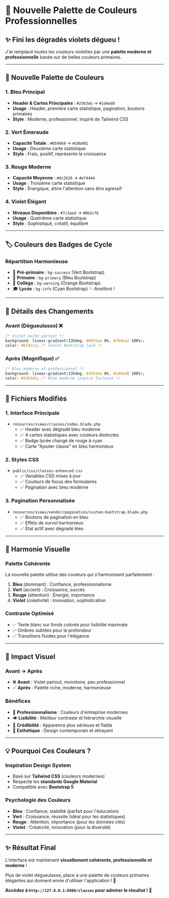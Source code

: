# 🎨 Nouvelle Palette de Couleurs Professionnelles

## ✨ Fini les dégradés violets dégueu ! 

J'ai remplacé toutes les couleurs violettes par une **palette moderne et professionnelle** basée sur de belles couleurs primaires.

---

## 🎯 **Nouvelle Palette de Couleurs**

### **1. Bleu Principal** 
- **Header & Cartes Principales** : `#2563eb` → `#1d4ed8`
- **Usage** : Header, première carte statistique, pagination, boutons primaires
- **Style** : Moderne, professionnel, inspiré de Tailwind CSS

### **2. Vert Émeraude**
- **Capacité Totale** : `#059669` → `#10b981`
- **Usage** : Deuxième carte statistique
- **Style** : Frais, positif, représente la croissance

### **3. Rouge Moderne**
- **Capacité Moyenne** : `#dc2626` → `#ef4444`
- **Usage** : Troisième carte statistique
- **Style** : Énergique, attire l'attention sans être agressif

### **4. Violet Élégant**
- **Niveaux Disponibles** : `#7c3aed` → `#8b5cf6`
- **Usage** : Quatrième carte statistique
- **Style** : Sophistiqué, créatif, équilibré

---

## 🏷️ **Couleurs des Badges de Cycle**

### **Répartition Harmonieuse**
- 🍼 **Pré-primaire** : `bg-success` (Vert Bootstrap)
- 📝 **Primaire** : `bg-primary` (Bleu Bootstrap)
- 🏫 **Collège** : `bg-warning` (Orange Bootstrap)
- 🎓 **Lycée** : `bg-info` (Cyan Bootstrap) ✨ *Amélioré !*

---

## 🎨 **Détails des Changements**

### **Avant (Dégueulasse) ❌**
```css
/* Violet moche partout */
background: linear-gradient(135deg, #667eea 0%, #764ba2 100%);
color: #6f42c1; /* Violet Bootstrap laid */
```

### **Après (Magnifique) ✅**
```css
/* Bleu moderne et professionnel */
background: linear-gradient(135deg, #2563eb 0%, #1d4ed8 100%);
color: #2563eb; /* Bleu moderne inspiré Tailwind */
```

---

## 🔧 **Fichiers Modifiés**

### **1. Interface Principale**
- `resources/views/classes/index.blade.php`
  - ✅ Header avec dégradé bleu moderne
  - ✅ 4 cartes statistiques avec couleurs distinctes
  - ✅ Badge lycée changé de rouge à cyan
  - ✅ Carte "Ajouter classe" en bleu harmonieux

### **2. Styles CSS**
- `public/css/classes-enhanced.css`
  - ✅ Variables CSS mises à jour
  - ✅ Couleurs de focus des formulaires
  - ✅ Pagination avec bleu moderne

### **3. Pagination Personnalisée**
- `resources/views/vendor/pagination/custom-bootstrap.blade.php`
  - ✅ Boutons de pagination en bleu
  - ✅ Effets de survol harmonieux
  - ✅ État actif avec dégradé bleu

---

## 🌈 **Harmonie Visuelle**

### **Palette Cohérente**
La nouvelle palette utilise des couleurs qui s'harmonisent parfaitement :

1. **Bleu** (dominant) : Confiance, professionnalisme
2. **Vert** (accent) : Croissance, succès
3. **Rouge** (attention) : Énergie, importance
4. **Violet** (créativité) : Innovation, sophistication

### **Contraste Optimisé**
- ✅ Texte blanc sur fonds colorés pour lisibilité maximale
- ✅ Ombres subtiles pour la profondeur
- ✅ Transitions fluides pour l'élégance

---

## 🚀 **Impact Visuel**

### **Avant → Après**
- ❌ **Avant** : Violet partout, monotone, peu professionnel
- ✅ **Après** : Palette riche, moderne, harmonieuse

### **Bénéfices**
- 🎯 **Professionnalisme** : Couleurs d'entreprise modernes
- 👁️ **Lisibilité** : Meilleur contraste et hiérarchie visuelle
- 💼 **Crédibilité** : Apparence plus sérieuse et fiable
- 🎨 **Esthétique** : Design contemporain et attrayant

---

## 💡 **Pourquoi Ces Couleurs ?**

### **Inspiration Design System**
- Basé sur **Tailwind CSS** (couleurs modernes)
- Respecte les **standards Google Material**
- Compatible avec **Bootstrap 5**

### **Psychologie des Couleurs**
- **Bleu** : Confiance, stabilité (parfait pour l'éducation)
- **Vert** : Croissance, réussite (idéal pour les statistiques)
- **Rouge** : Attention, importance (pour les données clés)
- **Violet** : Créativité, innovation (pour la diversité)

---

## ✨ **Résultat Final**

L'interface est maintenant **visuellement cohérente, professionnelle et moderne** ! 

Plus de violet dégueulasse, place à une palette de couleurs primaires élégantes qui donnent envie d'utiliser l'application ! 🎉

**Accédez à `http://127.0.0.1:8000/classes` pour admirer le résultat !** 🚀
